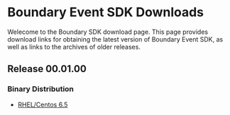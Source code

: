 Boundary Event SDK Downloads
============================

Welecome to the Boundary SDK download page. This page provides download links for obtaining the latest version of Boundary Event SDK, as well as links to the archives of older releases.


Release 00.01.00
----------------

### Binary Distribution
* [RHEL/Centos 6.5](https://github.com/boundary/boundary-event-sdk/tree/master/releases/0.01.00/boundary-event-sdk-0.01.00-centos.tar.gz)


